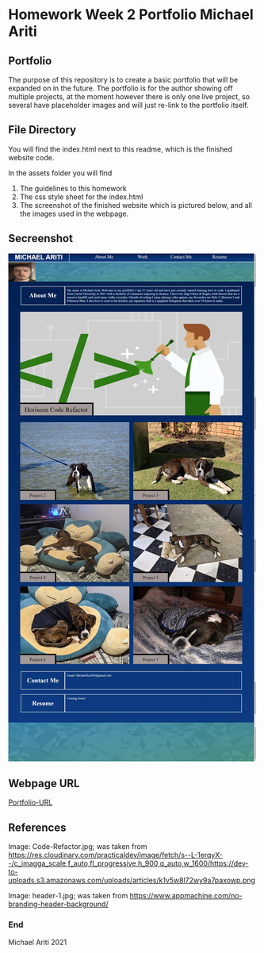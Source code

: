 # Homework Week 2 Portfolio Michael Ariti

## Portfolio

The purpose of this repository is to create a basic portfolio that will be expanded on in the future. The portfolio is for the author showing off multiple projects, at the moment however there is only one live project, so several have placeholder images and will just re-link to the portfolio itself.

## File Directory

You will find the index.html next to this readme, which is the finished website code.

In the assets folder you will find 
1. The guidelines to this homework
2. The css style sheet for the index.html
3. The screenshot of the finished website which is pictured below, and all the images used in the webpage.

## Secreenshot

![Webpage-Screenshot](/assets/images/Portfolio-Screenshot.jpg)

## Webpage URL
[Portfolio-URL](https://michaelfellas.github.io/Portfolio/)

## References

Image: Code-Refactor.jpg; was taken from https://res.cloudinary.com/practicaldev/image/fetch/s--L-1erqyX--/c_imagga_scale,f_auto,fl_progressive,h_900,q_auto,w_1600/https://dev-to-uploads.s3.amazonaws.com/uploads/articles/k1v5w8l72wy9a7paxowp.png

Image: header-1.jpg; was taken from https://www.appmachine.com/no-branding-header-background/

### End

Michael Ariti 2021






